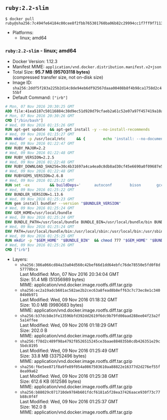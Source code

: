 ## `ruby:2.2-slim`

```console
$ docker pull ruby@sha256:7c494fe64184c00cee8f2fbb765301760ba06b82c29994cc1f7ff9f71133ae7a
```

-	Platforms:
	-	linux; amd64

### `ruby:2.2-slim` - linux; amd64

-	Docker Version: 1.12.3
-	Manifest MIME: `application/vnd.docker.distribution.manifest.v2+json`
-	Total Size: **95.7 MB (95703118 bytes)**  
	(compressed transfer size, not on-disk size)
-	Image ID: `sha256:2ddf5f283a225b2d14c8de94eb6df92567daaa00408b8f4b98ca1758d2c455bf`
-	Default Command: `["irb"]`

```dockerfile
# Mon, 07 Nov 2016 20:30:25 GMT
ADD file:41ea5187c50116884c38d9ec51d920d79cfaeb2a61c52e07a97f457419a10a4f in / 
# Mon, 07 Nov 2016 20:30:26 GMT
CMD ["/bin/bash"]
# Wed, 09 Nov 2016 01:15:26 GMT
RUN apt-get update 	&& apt-get install -y --no-install-recommends 		bzip2 		ca-certificates 		libffi-dev 		libgdbm3 		libssl-dev 		libyaml-dev 		procps 		zlib1g-dev 	&& rm -rf /var/lib/apt/lists/*
# Wed, 09 Nov 2016 01:15:27 GMT
RUN mkdir -p /usr/local/etc 	&& { 		echo 'install: --no-document'; 		echo 'update: --no-document'; 	} >> /usr/local/etc/gemrc
# Wed, 09 Nov 2016 01:22:47 GMT
ENV RUBY_MAJOR=2.2
# Wed, 09 Nov 2016 01:22:48 GMT
ENV RUBY_VERSION=2.2.5
# Wed, 09 Nov 2016 01:22:48 GMT
ENV RUBY_DOWNLOAD_SHA256=30c4b31697a4ca4ea0c8db8ad30cf45e6690a0f09687e5d483c933c03ca335e3
# Wed, 09 Nov 2016 01:22:48 GMT
ENV RUBYGEMS_VERSION=2.6.8
# Wed, 09 Nov 2016 01:25:22 GMT
RUN set -ex 		&& buildDeps=' 		autoconf 		bison 		gcc 		libbz2-dev 		libgdbm-dev 		libglib2.0-dev 		libncurses-dev 		libreadline-dev 		libxml2-dev 		libxslt-dev 		make 		ruby 		wget 	' 	&& apt-get update 	&& apt-get install -y --no-install-recommends $buildDeps 	&& rm -rf /var/lib/apt/lists/* 		&& wget -O ruby.tar.gz "https://cache.ruby-lang.org/pub/ruby/$RUBY_MAJOR/ruby-$RUBY_VERSION.tar.gz" 	&& echo "$RUBY_DOWNLOAD_SHA256 *ruby.tar.gz" | sha256sum -c - 		&& mkdir -p /usr/src/ruby 	&& tar -xzf ruby.tar.gz -C /usr/src/ruby --strip-components=1 	&& rm ruby.tar.gz 		&& cd /usr/src/ruby 		&& { 		echo '#define ENABLE_PATH_CHECK 0'; 		echo; 		cat file.c; 	} > file.c.new 	&& mv file.c.new file.c 		&& autoconf 	&& ./configure --disable-install-doc 	&& make -j"$(nproc)" 	&& make install 		&& apt-get purge -y --auto-remove $buildDeps 	&& cd / 	&& rm -r /usr/src/ruby 		&& gem update --system "$RUBYGEMS_VERSION"
# Wed, 09 Nov 2016 01:25:22 GMT
ENV BUNDLER_VERSION=1.13.6
# Wed, 09 Nov 2016 01:25:23 GMT
RUN gem install bundler --version "$BUNDLER_VERSION"
# Wed, 09 Nov 2016 01:25:24 GMT
ENV GEM_HOME=/usr/local/bundle
# Wed, 09 Nov 2016 01:25:24 GMT
ENV BUNDLE_PATH=/usr/local/bundle BUNDLE_BIN=/usr/local/bundle/bin BUNDLE_SILENCE_ROOT_WARNING=1 BUNDLE_APP_CONFIG=/usr/local/bundle
# Wed, 09 Nov 2016 01:25:24 GMT
ENV PATH=/usr/local/bundle/bin:/usr/local/sbin:/usr/local/bin:/usr/sbin:/usr/bin:/sbin:/bin
# Wed, 09 Nov 2016 01:25:25 GMT
RUN mkdir -p "$GEM_HOME" "$BUNDLE_BIN" 	&& chmod 777 "$GEM_HOME" "$BUNDLE_BIN"
# Wed, 09 Nov 2016 01:25:26 GMT
CMD ["irb"]
```

-	Layers:
	-	`sha256:386a066cd84a33a04d560c42bef66d1dd64ebfc76de78550e5fd0f8d57778bca`  
		Last Modified: Mon, 07 Nov 2016 20:34:04 GMT  
		Size: 51.4 MB (51356989 bytes)  
		MIME: application/vnd.docker.image.rootfs.diff.tar.gzip
	-	`sha256:ec2a19adcb601ac582ae2b2cec63a8fead8b8eff63c7c73ec8e1c34084b0b971`  
		Last Modified: Wed, 09 Nov 2016 01:18:32 GMT  
		Size: 10.0 MB (9980683 bytes)  
		MIME: application/vnd.docker.image.rootfs.diff.tar.gzip
	-	`sha256:b37dcb8e3fe13596bfd392dd2619f6dc9b79fd00aad288ee04f23a2f5a14ffee`  
		Last Modified: Wed, 09 Nov 2016 01:18:29 GMT  
		Size: 202.0 B  
		MIME: application/vnd.docker.image.rootfs.diff.tar.gzip
	-	`sha256:f78d2c489f98a4792f8526515245ce3baae884835b0cdb426351e29c5bdc8195`  
		Last Modified: Wed, 09 Nov 2016 01:25:49 GMT  
		Size: 33.8 MB (33752496 bytes)  
		MIME: application/vnd.docker.image.rootfs.diff.tar.gzip
	-	`sha256:f6e5ee871f8a9fe89f054a0867503610aa88822e16377d2d276ef55f8ea99a62`  
		Last Modified: Wed, 09 Nov 2016 01:25:38 GMT  
		Size: 612.6 KB (612586 bytes)  
		MIME: application/vnd.docker.image.rootfs.diff.tar.gzip
	-	`sha256:b88029c071710de9784b601fdcf6181a5f28ea37426aace930f73c77b88c0f4f`  
		Last Modified: Wed, 09 Nov 2016 01:25:37 GMT  
		Size: 162.0 B  
		MIME: application/vnd.docker.image.rootfs.diff.tar.gzip
